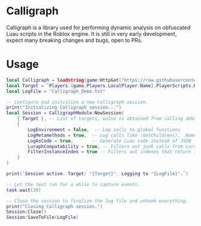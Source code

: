# Calligraph

Calligraph is a library used for performing dynamic analysis on obfuscated Luau scripts in the Roblox engine.
It is still in very early development, expect many breaking changes and bugs, open to PRs.

# Usage

```lua
local Calligraph = loadstring(game:HttpGet("https://raw.githubusercontent.com/centerepic/Calligraph/refs/heads/main/compiled/Calligraph.luau"))()
local Target = `Players.{game.Players.LocalPlayer.Name}.PlayerScripts.RbxCharacterSounds`
local LogFile = "Calligraph_Demo.txt"

-- Configure and initialize a new Calligraph session.
print("Initializing Calligraph session...")
local Session = CalligraphModule:NewSession(
	{ Target }, -- List of targets, value is obtained from calling debug.info(..., 's') on a target script function.
	{
		LogEnvironment = false,  -- Log calls to global functions
		LogMetamethods = true,  -- Log calls like :GetChildren(), .Name
		LogAsCode = true,       -- Generate Luau code instead of JSON
		LuraphCompatability = true, -- Filters out junk calls from Luraph
		FilterInstanceIndex = true -- Filters out indexes that return instances as they are usually redundant
	}
)

print(`Session active. Target: "{Target}". Logging to "{LogFile}".`)

-- Let the test run for a while to capture events.
task.wait(20)

-- Close the session to finalize the log file and unhook everything.
print("Closing Calligraph session.")
Session:Close()
Session:SaveToFile(LogFile)
```

